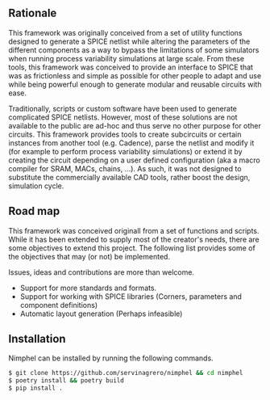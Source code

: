 ## Rationale 

This framework was originally conceived from a set of utility functions designed to generate a SPICE netlist while altering the parameters of the different components as a way to bypass the limitations of some simulators when running process variability simulations at large scale. From these tools, this framework was conceived to provide an interface to SPICE that was as frictionless and simple as possible for other people to adapt and use while being powerful enough to generate modular and reusable circuits with ease. 

Traditionally, scripts or custom software have been used to generate complicated SPICE netlists. However, most of these solutions are not available to the public are ad-hoc and thus serve no other purpose for other circuits. This framework provides tools to create subcircuits or certain instances from another tool (e.g. Cadence), parse the netlist and modify it (for example to perform process variability simulations) or extend it by creating the circuit depending on a user defined configuration (aka a macro compiler for SRAM, MACs, chains, ...). As such, it was not designed to substitute the commercially available CAD tools, rather boost the design, simulation cycle.


## Road map

This framework was conceived originall from a set of functions and scripts. While it has been extended to supply most of the creator's needs, there are some objectives to extend this project. The following list provides some of the objectives that may (or not) be implemented.

Issues, ideas and contributions are more than welcome.

- Support for more standards and formats.
- Support for working with SPICE libraries (Corners, parameters and component definitions)
- Automatic layout generation (Perhaps infeasible)

## Installation

Nimphel can be installed by running the following commands.

```sh title="Installation instructions"
$ git clone https://github.com/servinagrero/nimphel && cd nimphel
$ poetry install && poetry build
$ pip install .
```